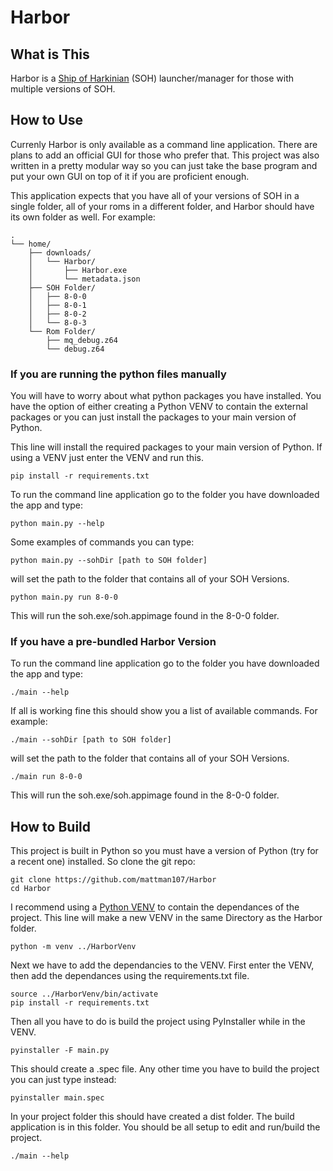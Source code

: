 # Harbor
## What is This
Harbor is a [Ship of Harkinian](https://github.com/HarbourMasters/Shipwright) (SOH) launcher/manager for those with multiple versions of SOH. 

## How to Use
Currenly Harbor is only available as a command line application. There are plans to add an official GUI for those who prefer that. This project was also written in a pretty modular way so you can just take the base program and put your own GUI on top of it if you are proficient enough.

This application expects that you have all of your versions of SOH in a single folder, all of your roms in a different folder, and Harbor should have its own folder as well.
For example:
```
.
└── home/
    ├── downloads/
    │   └── Harbor/
    │       ├── Harbor.exe
    │       └── metadata.json
    ├── SOH Folder/
    │   ├── 8-0-0
    │   ├── 8-0-1
    │   ├── 8-0-2
    │   └── 8-0-3
    └── Rom Folder/
        ├── mq_debug.z64
        └── debug.z64
```
### If you are running the python files manually
You will have to worry about what python packages you have installed. You have the option of either creating a Python VENV to contain the external packages or you can just install the packages to your main version of Python.

This line will install the required packages to your main version of Python. If using a VENV just enter the VENV and run this.
```
pip install -r requirements.txt
```

To run the command line application go to the folder you have downloaded the app and type:
```
python main.py --help
```

Some examples of commands you can type:
```
python main.py --sohDir [path to SOH folder]
```
will set the path to the folder that contains all of your SOH Versions.

```
python main.py run 8-0-0
```
This will run the soh.exe/soh.appimage found in the 8-0-0 folder.
### If you have a pre-bundled Harbor Version
To run the command line application go to the folder you have downloaded the app and type:

```
./main --help
```
If all is working fine this should show you a list of available commands. For example:

```
./main --sohDir [path to SOH folder]
```
will set the path to the folder that contains all of your SOH Versions.

```
./main run 8-0-0
```
This will run the soh.exe/soh.appimage found in the 8-0-0 folder.

## How to Build
This project is built in Python so you must have a version of Python (try for a recent one) installed. So clone the git repo:

```
git clone https://github.com/mattman107/Harbor
cd Harbor
```

I recommend using a [Python VENV](https://docs.python.org/3/library/venv.html) to contain the dependances of the project. This line will make a new VENV in the same Directory as the Harbor folder.

```
python -m venv ../HarborVenv
```

Next we have to add the dependancies to the VENV. First enter the VENV, then add the dependances using the requirements.txt file.

```
source ../HarborVenv/bin/activate
pip install -r requirements.txt
```
Then all you have to do is build the project using PyInstaller while in the VENV.

```
pyinstaller -F main.py
```
This should create a .spec file. Any other time you have to build the project you can just type instead:
```
pyinstaller main.spec
```

In your project folder this should have created a dist folder. The build application is in this folder.
You should be all setup to edit and run/build the project.

```
./main --help
```
